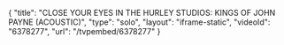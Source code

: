 {
    "title": "CLOSE YOUR EYES IN THE HURLEY STUDIOS: KINGS OF JOHN PAYNE (ACOUSTIC)",
    "type": "solo",
    "layout": "iframe-static",
    "videoId": "6378277",
    "url": "\/tvpembed\/6378277"
}